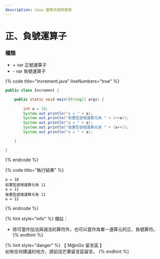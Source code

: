 ```yaml
---
description: Java 運算式說明章節
---
```


# 正、負號運算子

### 種類

* \+ var 正號運算子
* \- var 負號運算子

{% code title="Increment.java" lineNumbers="true" %}
```java
public class Increment {

	public static void main(String[] args) {
		
		int a = 10;
		System.out.println("a = " + a);
		System.out.println("前置型遞增運算元為 " + (++a));
		System.out.println("a = " + a);		
		System.out.println("後置型遞增運算元為 " + (a++));
		System.out.println("a = " + a);

	}

}
```
{% endcode %}

{% code title="執行結果" %}
```
a = 10
前置型遞增運算元為 11
a = 11
後置型遞增運算元為 11
a = 12
```
{% endcode %}

{% hint style="info" %}
備註：

* 除可當作加法與減法的算符外，也可以當作為單一運算元的正、負號算符。
{% endhint %}

{% hint style="danger" %}
【 M@nGo 留言區 】\
如有任何建議的地方，請前往芒果留言區留言。
{% endhint %}
